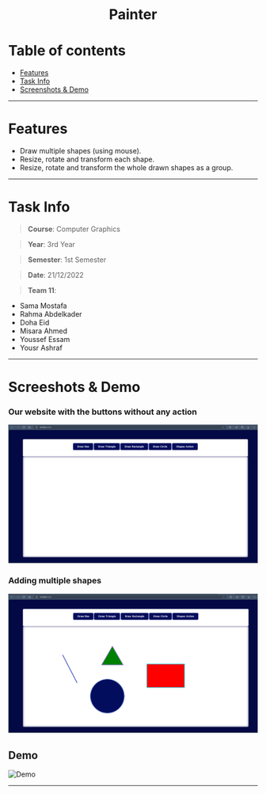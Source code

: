 <center>  <h1> Painter </h1 >
</center>

# Table of contents
* [Features](#Features)
* [Task Info](#Task-Info)
* [Screenshots & Demo](#Screenshots-&-Demo)


<hr>

# Features
- Draw multiple shapes (using mouse).
- Resize, rotate and transform each shape.
- Resize, rotate and transform the whole drawn shapes as a group.

<hr>

# Task Info
> **Course**: Computer Graphics

> **Year**: 3rd Year

> **Semester**: 1st Semester

> **Date**: 21/12/2022

>**Team 11**:
  - Sama Mostafa
  - Rahma Abdelkader
  - Doha Eid
  - Misara Ahmed
  - Youssef Essam
  - Yousr Ashraf
  

<hr>


# Screeshots & Demo
### Our website with the buttons without any action
![Default](https://github.com/Misara-Ahmed/Painter/blob/d5163f57039e9035a7b351533360cb977dc11435/Screenshots%20%26%20Demo/1.png)
### Adding multiple shapes
![Adding_shapes](https://github.com/Misara-Ahmed/Painter/blob/d5163f57039e9035a7b351533360cb977dc11435/Screenshots%20%26%20Demo/2.png)
## Demo
![Demo](https://github.com/Misara-Ahmed/Painter/blob/d5163f57039e9035a7b351533360cb977dc11435/Screenshots%20%26%20Demo/Demo.gif)

<hr>
